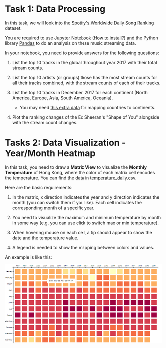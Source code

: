 # Task 1: Data Processing  

In this task, we will look into the [Spotify's Worldwide Daily Song Ranking](https://www.kaggle.com/edumucelli/spotifys-worldwide-daily-song-ranking) dataset.

You are required to use [Jupyter Notebook](https://jupyter.org/index.html) ([How to install?](https://jupyter.org/install.html)) and the Python library [Pandas](https://pandas.pydata.org/) to do an analysis on these music streaming data.

In your notebook, you need to provide answers for the following questions:

1. List the top 10 tracks in the global throughout year 2017 with their total stream counts.

2. List the top 10 artists (or groups) those has the most stream counts for all their tracks combined, with the stream counts of each of their tracks.

3. List the top 10 tracks in December, 2017 for each continent (North America, Europe, Asia, South America, Oceania).

   - You may need [this extra data](./countries.json) for mapping countries to continents.

4. Plot the ranking changes of the Ed Sheeran's "Shape of You" alongside with the stream count changes.  

# Tasks 2: Data Visualization - Year/Month Heatmap

In this task, you need to draw a **Matrix View** to visualize the **Monthly Temperature** of Hong Kong, where the color of each matrix cell encodes the temperature. You can find the data in [temperature_daily.csv](./temperature_daily.csv).

Here are the basic requirements:

1. In the matrix, x direction indicates the year and y direction indicates the month (you can switch them if you like). Each cell indicates the corresponding month of a specific year.

2. You need to visualize the maximum and minimum temperature by month in some way (e.g. you can use click to switch max or min temperature).

3. When hovering mouse on each cell, a tip should appear to show the date and the temperature value.

4. A legend is needed to show the mapping between colors and values.

  An example is like this:

  ![task2](./task2.png)
